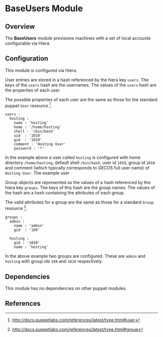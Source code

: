 # BaseUsers Module

## Overview

The **BaseUsers** module provisions machines with a set of local accounts configurable via Hiera.


## Configuration

This module is configured via Hiera.

User entries are stored in a hash referenced by the hiera key `users`. The keys of the `users` hash are the usernames. The values of the `users` hash are the properties of each user.

The possible properties of each user are the same as those for the standard puppet `User` resource [^1].

	users :
	  hosting :
	    name : 'hosting'
	    home : '/home/hosting'
	    shell : '/bin/bash'
	    uid  : '1010'
	    gid  : '1010'
	    comment : 'Hosting User'
	    password : '*'
	    
In the example above a user called `hosting` is configured with home directory `/home/hosting`, default shell `/bin/bash`, user id `1010`, group id `1010` and comment (which typically corresponds to GECOS full user name) of `Hosting User`. The example user  
	    
Group objects are represented as the values of a hash referenced by the hiera key `groups`. The keys of this hash are the group names. The values of the hash are a hash containing the attributes of each group.

The valid attributes for a group are the same as those for a standard `Group` resource [^2].
	
	groups :
	  admin :
	    name : 'admin'
	    gid  : '109'
	
	  hosting :
	    gid : '1010'
	    name : 'hosting'
	    
In the above example two groups are configured. These are `admin` and `hosting` with group ids `109` and `1010` respectively.

## Dependencies

This module has no dependencies on other puppet modules. 

## References

[^1]: http://docs.puppetlabs.com/references/latest/type.html#user 

[^2]: http://docs.puppetlabs.com/references/latest/type.html#group